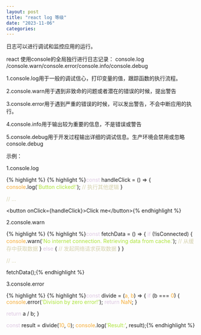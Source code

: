 ```yaml
---
layout: post
title: "react log 等级"
date: "2023-11-06"
categories: 
---
```

<p>日志可以进行调试和监控应用的运行。</p>

<p>react 使用console的全局独行进行日志记录： console.log /console.warn/console.error/console.info/console.debug</p>

<p>1.console.log用于一般的调试信心，打印变量的值，跟踪函数的执行流程。</p>

<p>2.console.warn用于遇到非致命的问题或者潜在的错误的时候，提出警告</p>

<p>3.console.error用于遇到严重的错误的时候，可以发出警告，不会中断应用的执行。</p>

<p>4.console.info用于输出较为重要的信息，不是错误或警告</p>

<p>5.console.debug用于开发过程输出详细的调试信息。生产环境会禁用或忽略console.debug</p>

<p>示例：</p>

<p>1.console.log</p>

{% highlight %}
{% highlight %}<span style="color:#dcc6e0">const</span> handleClick = () =&gt; {
  <span style="color:#f5ab35">console</span>.log(<span style="color:#abe338">&#39;Button clicked!&#39;</span>);
  <span style="color:#d4d0ab">// 执行其他逻辑</span>
}

<span style="color:#d4d0ab">// ...</span>

&lt;button onClick={handleClick}&gt;Click me&lt;/button&gt;{% endhighlight %}

<p>2.console.warn</p>

{% highlight %}
{% highlight %}<span style="color:#dcc6e0">const</span> fetchData = () =&gt; {
  <span style="color:#dcc6e0">if</span> (!isConnected) {
    <span style="color:#f5ab35">console</span>.warn(<span style="color:#abe338">&#39;No internet connection. Retrieving data from cache.&#39;</span>);
    <span style="color:#d4d0ab">// 从缓存中获取数据</span>
  } <span style="color:#dcc6e0">else</span> {
    <span style="color:#d4d0ab">// 发起网络请求获取数据</span>
  }
}

<span style="color:#d4d0ab">// ...</span>

fetchData();{% endhighlight %}

<p>3.console.error</p>

{% highlight %}
{% highlight %}<span style="color:#dcc6e0">const</span> divide = (<span style="color:#f5ab35">a, b</span>) =&gt; {
  <span style="color:#dcc6e0">if</span> (b === <span style="color:#f5ab35">0</span>) {
    <span style="color:#f5ab35">console</span>.error(<span style="color:#abe338">&#39;Division by zero error!&#39;</span>);
    <span style="color:#dcc6e0">return</span> <span style="color:#f5ab35">NaN</span>;
  }

  <span style="color:#dcc6e0">return</span> a / b;
}

<span style="color:#dcc6e0">const</span> result = divide(<span style="color:#f5ab35">10</span>, <span style="color:#f5ab35">0</span>);
<span style="color:#f5ab35">console</span>.log(<span style="color:#abe338">&#39;Result:&#39;</span>, result);{% endhighlight %}


